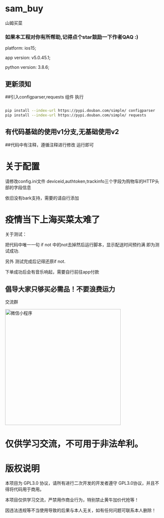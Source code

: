 # sam_buy
山姆买菜

### 如果本工程对你有所帮助,记得点个star鼓励一下作者QAQ :)

platform: ios15;

app version: v5.0.45.1;

python version: 3.8.6;

## 更新须知
##引入configparser,requests 组件
执行
```bash

pip install --index-url https://pypi.douban.com/simple/ configparser
pip install --index-url https://pypi.douban.com/simple/ requests

```

## 有代码基础的使用v1分支,无基础使用v2
##代码中有注释，遵循注释进行修改 运行即可

# 关于配置
请修改config.ini文件
deviceid,authtoken,trackinfo三个字段为购物车的HTTP头部的字段信息

依旧没有bark支持，需要的请自行添加

# 疫情当下上海买菜太难了


关于测试：

把代码中唯一一句 if not 中的not去掉然后运行脚本，显示配送时间预约满 即为测试成功.

另外 测试完成后记得还原if not.

下单成功后会有音乐响起，需要自行前往app付款


## 倡导大家只够买必需品！不要浪费运力
交流群

<img src="https://github.com/azhan1998/sam_buy/blob/main/QRcode.jpg" width="375" height="375" alt="微信小程序"/><br/>


# 仅供学习交流，不可用于非法牟利。

# 版权说明

本项目为 GPL3.0 协议，请所有进行二次开发的开发者遵守 GPL3.0协议，并且不得将代码用于商用。

本项目仅供学习交流，严禁用作商业行为，特别禁止黄牛加价代抢等！

因违法违规等不当使用导致的后果与本人无关，如有任何问题可联系本人删除！
